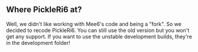 ## Where PickleRi6 at?
Well, we didn't like working with Mee6's code and being a "fork". So we decided to recode PickleRi6. You can still use the old version but you won't get any support. If you want to use the unstable development builds, they're in the development folder!